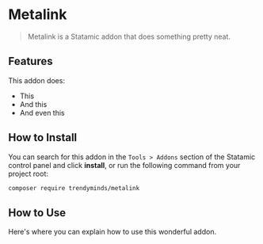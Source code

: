 # Metalink

> Metalink is a Statamic addon that does something pretty neat.

## Features

This addon does:

- This
- And this
- And even this

## How to Install

You can search for this addon in the `Tools > Addons` section of the Statamic control panel and click **install**, or run the following command from your project root:

``` bash
composer require trendyminds/metalink
```

## How to Use

Here's where you can explain how to use this wonderful addon.
